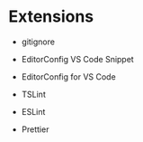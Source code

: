 # Extensions

- gitignore

- EditorConfig VS Code Snippet

- EditorConfig for VS Code

- TSLint

- ESLint

- Prettier
